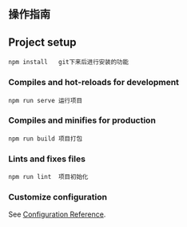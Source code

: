 ## 操作指南 
## Project setup
```
npm install   git下来后进行安装的功能
```

### Compiles and hot-reloads for development
```
npm run serve 运行项目
```

### Compiles and minifies for production
```
npm run build 项目打包
```

### Lints and fixes files
```
npm run lint  项目初始化
```

### Customize configuration
See [Configuration Reference](https://cli.vuejs.org/config/).